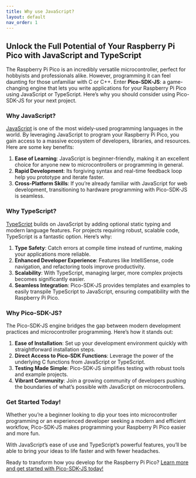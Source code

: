 ```yaml
---
title: Why use JavaScript?
layout: default
nav_order: 1
---
```


## Unlock the Full Potential of Your Raspberry Pi Pico with JavaScript and TypeScript

The Raspberry Pi Pico is an incredibly versatile microcontroller, perfect for hobbyists and professionals alike. However, programming it can feel daunting for those unfamiliar with C or C++. Enter **Pico-SDK-JS**: a game-changing engine that lets you write applications for your Raspberry Pi Pico using JavaScript or TypeScript. Here’s why you should consider using Pico-SDK-JS for your next project.

### Why JavaScript?
[JavaScript](https://developer.mozilla.org/en-US/docs/Web/JavaScript) is one of the most widely-used programming languages in the world. By leveraging JavaScript to program your Raspberry Pi Pico, you gain access to a massive ecosystem of developers, libraries, and resources. Here are some key benefits:

1. **Ease of Learning**: JavaScript is beginner-friendly, making it an excellent choice for anyone new to microcontrollers or programming in general.
2. **Rapid Development**: Its forgiving syntax and real-time feedback loop help you prototype and iterate faster.
3. **Cross-Platform Skills**: If you’re already familiar with JavaScript for web development, transitioning to hardware programming with Pico-SDK-JS is seamless.

### Why TypeScript?
[TypeScript](https://www.typescriptlang.org/) builds on JavaScript by adding optional static typing and modern language features. For projects requiring robust, scalable code, TypeScript is a fantastic option. Here’s why:

1. **Type Safety**: Catch errors at compile time instead of runtime, making your applications more reliable.
2. **Enhanced Developer Experience**: Features like IntelliSense, code navigation, and refactoring tools improve productivity.
3. **Scalability**: With TypeScript, managing larger, more complex projects becomes significantly easier.
4. **Seamless Integration**: Pico-SDK-JS provides templates and examples to easily transpile TypeScript to JavaScript, ensuring compatibility with the Raspberry Pi Pico.

### Why Pico-SDK-JS?
The Pico-SDK-JS engine bridges the gap between modern development practices and microcontroller programming. Here’s how it stands out:

1. **Ease of Installation**: Set up your development environment quickly with straightforward installation steps.
2. **Direct Access to Pico-SDK Functions**: Leverage the power of the underlying C functions from JavaScript or TypeScript.
3. **Testing Made Simple**: Pico-SDK-JS simplifies testing with robust tools and example projects.
4. **Vibrant Community**: Join a growing community of developers pushing the boundaries of what’s possible with JavaScript on microcontrollers.

### Get Started Today!
Whether you’re a beginner looking to dip your toes into microcontroller programming or an experienced developer seeking a modern and efficient workflow, Pico-SDK-JS makes programming your Raspberry Pi Pico easier and more fun.

With JavaScript’s ease of use and TypeScript’s powerful features, you’ll be able to bring your ideas to life faster and with fewer headaches.

Ready to transform how you develop for the Raspberry Pi Pico? [Learn more and get started with Pico-SDK-JS today!](getting-started)

